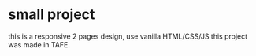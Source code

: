# small project
this is a responsive 2 pages design, use vanilla HTML/CSS/JS
this project was made in TAFE.
